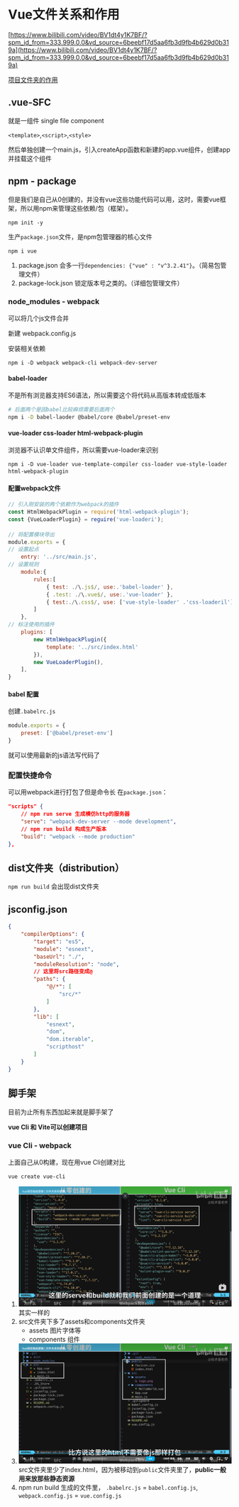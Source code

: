 # Vue文件关系和作用

[https://www.bilibili.com/video/BV1dt4y1K7BF/?spm_id_from=333.999.0.0&vd_source=6beebf17d5aa6fb3d9fb4b629d0b319a](https://www.bilibili.com/video/BV1dt4y1K7BF/?spm_id_from=333.999.0.0&vd_source=6beebf17d5aa6fb3d9fb4b629d0b319a)

[项目文件夹的作用](../Vue知识积累/项目文件夹的作用.md)

## .vue-SFC
就是一组件
single file component

`<template>`,`<script>`,`<style>`

然后单独创建一个main.js，引入createApp函数和新建的app.vue组件，创建app并挂载这个组件

## npm - package
但是我们是自己从0创建的，并没有vue这些功能代码可以用，这时，需要vue框架，所以用npm来管理这些依赖/包（框架）。

```
npm init -y
```

生产`package.json`文件，是npm包管理器的核心文件

```
npm i vue
```

1. package.json 会多一行`dependencies: {"vue" : "v^3.2.41"}`。（简易包管理文件）
2. package-lock.json 锁定版本号之类的。（详细包管理文件）

### node_modules - webpack
可以将几个js文件合并

新建 webpack.config.js

安装相关依赖
```
npm i -D webpack webpack-cli webpack-dev-server
```

#### babel-loader
不是所有浏览器支持ES6语法，所以需要这个将代码从高版本转成低版本

```bash
# 后面两个是因babel比较麻烦需要后面两个
npm i -D babel-laoder @babel/core @babel/preset-env
```

#### vue-loader css-loader html-webpack-plugin
浏览器不认识单文件组件，所以需要vue-loader来识别
```
npm i -D vue-loader vue-template-compiler css-loader vue-style-loader html-webpack-plugin
```

#### 配置webpack文件
```js
// 引入刚安装的两个依赖作为webpack的插件
const HtmlWebpackPlugin = require('html-webpack-plugin');
const {VueLoaderPlugin} = reguire('vue-loaderi');

// 将配置模块导出
module.exports = {
// 设置起点
    entry: '../src/main.js',
// 设置规则
    module:{
        rules:[ 
            { test: ./\.js$/, use:.'babel-loader' }, 
            { .test: ./\.vue$/, use:.'vue-loader' },
            { test:./\.css$/, use: ['vue-style-loader' .'css-loaderil']},
        ]
    },
// 标注使用的插件
    plugins: [
        new HtmlWebpackPlugin({ 
            template: '../src/index.html' 
        }),
        new VueLoaderPlugin(),
    ],
}
```

#### babel 配置
创建`.babelrc.js`

```js
module.exports = {
    preset: ['@babel/preset-env']
}
```

就可以使用最新的js语法写代码了

### 配置快捷命令
可以用webpack进行打包了但是命令长
在`package.json`：
```json
"scripts" {
    // npm run serve 生成模仿http的服务器
    "serve": "webpack-dev-server --mode development",
    // npm run build 构成生产版本
    "build": "webpack --mode production"
},
```

## dist文件夹（distribution）
`npm run build` 会出现dist文件夹

## jsconfig.json
```json
{
    "compilerOptions": { 
        "target": "es5", 
        "module": "esnext",
        "baseUrl": "./", 
        "moduleResolution": "node",
        // 这里将src路径变成@
        "paths": { 
            "@/*": [ 
                "src/*"
            ]
        }, 
        "lib": [ 
            "esnext",
            "dom", 
            "dom.iterable", 
            "scripthost"
        ]
    }
}
```

## 脚手架
目前为止所有东西加起来就是脚手架了

**vue Cli 和 Vite可以创建项目**

### vue Cli - webpack
上面自己从0构建，现在用vue Cli创建对比
```bash
vue create vue-cli
```
1. ![](2022-11-27-17-58-26.png)
    其实一样的
2. src文件夹下多了assets和components文件夹
   * assets 图片字体等
   * components 组件
3. ![](2022-11-27-18-00-58.png)
   src文件夹里少了index.html，因为被移动到`public`文件夹里了，**public一般用来放那些静态资源**
4. npm run build 生成的文件里， `.babelrc.js` = `babel.config.js`, `webpack.config.js` = `vue.config.js`
